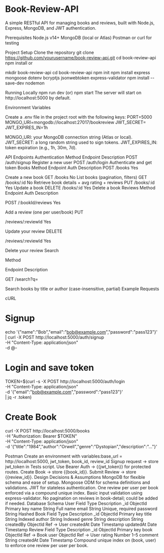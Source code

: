 # Book-Review-API
A simple RESTful API for managing books and reviews, built with Node.js, Express, MongoDB, and JWT authentication.

Prerequisites
Node.js v14+
MongoDB (local or Atlas)
Postman or curl for testing

Project Setup
Clone the repository
git clone https://github.com/yourusername/book-review-api.git
cd book-review-api
npm install
 or
 
mkdir book-review-api
cd book-review-api
npm init 
npm install express mongoose dotenv bcryptjs jsonwebtoken express-validator
npm install --save-dev nodemon

Running Locally
npm run dev
(or)
npm start
The server will start on http://localhost:5000 by default.

Environment Variables

Create a .env file in the project root with the following keys:
PORT=5000
MONGO_URI=mongodb://localhost:27017/bookreview
JWT_SECRET=<your-random-secret>
JWT_EXPIRES_IN=1h

MONGO_URI: your MongoDB connection string (Atlas or local).
JWT_SECRET: a long random string used to sign tokens.
JWT_EXPIRES_IN: token expiration (e.g., 1h, 30m, 7d).

API Endpoints
Authentication
Method
Endpoint
Description
POST
/auth/signup
Register a new user
POST
/auth/login
Authenticate and get token
Books
Method
Endpoint
Auth
Description
POST
/books
Yes

Create a new book
GET
/books
No
List books (pagination, filters)
GET
/books/:id
No
Retrieve book details + avg rating + reviews
PUT
/books/:id
Yes
Update a book
DELETE
/books/:id
Yes
Delete a book
Reviews
Method
Endpoint
Auth
Description

POST
/:bookId/reviews
Yes

Add a review (one per user/book)
PUT

/reviews/:reviewId
Yes

Update your review
DELETE

/reviews/:reviewId
Yes

Delete your review
Search

Method

Endpoint
Description

GET
/search?q=<term>

Search books by title or author (case-insensitive, partial)
Example Requests

cURL
# Signup
echo '{"name":"Bob","email":"bob@example.com","password":"pass123"}' \
  | curl -X POST http://localhost:5000/auth/signup \
    -H "Content-Type: application/json" \
    -d @-

# Login and save token
TOKEN=$(curl -s -X POST http://localhost:5000/auth/login \
  -H "Content-Type: application/json" \
  -d '{"email":"bob@example.com","password":"pass123"}' \
  | jq -r .token)

# Create Book
curl -X POST http://localhost:5000/books \
  -H "Authorization: Bearer $TOKEN" \
  -H "Content-Type: application/json" \
  -d '{"title":"1984","author":"Orwell","genre":"Dystopian","description":"..."}'

Postman
Create an environment with variables:base_url = http://localhost:5000, jwt_token, book_id, review_id
Signup request → store jwt_token in Tests script.
Use Bearer Auth → {{jwt_token}} for protected routes.
Create Book → store {{book_id}}.
Submit Review → store {{review_id}}.
Design Decisions & Assumptions
MongoDB for flexible schema and ease of setup.
Mongoose ODM for schema definitions and validations.
JWT for stateless authentication.
One review per user per book enforced via a compound unique index.
Basic input validation using express-validator.
No pagination on reviews in book-detail; could be added if needed.
Database Schema
User
Field
Type
Description
_id
ObjectId
Primary key
name
String
Full name
email
String
Unique, required
password
String
Hashed
Book
Field
Type
Description
_id
ObjectId
Primary key
title
String
Indexed
author
String
Indexed
genre
String
description
String
createdBy
ObjectId
Ref → User
createdAt
Date
Timestamp
updatedAt
Date
Timestamp
Review
Field
Type
Description
_id
ObjectId
Primary key
book
ObjectId
Ref → Book
user
ObjectId
Ref → User
rating
Number
1–5
comment
String
createdAt
Date
Timestamp
Compound unique index on (book, user) to enforce one review per user per book.
